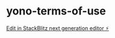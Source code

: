 # yono-terms-of-use

[Edit in StackBlitz next generation editor ⚡️](https://stackblitz.com/~/github.com/takachino/yono-terms-of-use)